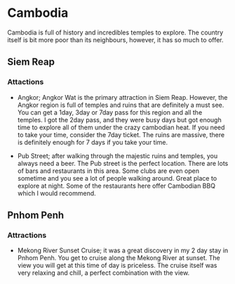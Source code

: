 # Cambodia
Cambodia is full of history and incredibles temples to explore. The country itself is bit more poor than its neighbours, however, it has so much to offer. 

## Siem Reap
### Attactions
- Angkor; Angkor Wat is the primary attraction in Siem Reap. However, the Angkor region is full of temples and ruins that are definitely a must see. You can get a 1day, 3day or 7day pass for this region and all the temples. I got the 2day pass, and they were busy days but got enough time to explore all of them under the crazy cambodian heat. If you need to take your time, consider the 7day ticket. The ruins are massive, there is definitely enough for 7 days if you take your time.

- Pub Street; after walking through the majestic ruins and temples, you always need a beer. The Pub street is the perfect location. There are lots of bars and restaurants in this area. Some clubs are even open sometime and you see a lot of people walking around. Great place to explore at night. Some of the restaurants here offer Cambodian BBQ which I would recommend.

## Pnhom Penh
### Attractions
- Mekong River Sunset Cruise; it was a great discovery in my 2 day stay in Pnhom Penh. You get to cruise along the Mekong River at sunset. The view you will get at this time of day is priceless. The cruise itself was very relaxing and chill, a perfect combination with the view.

